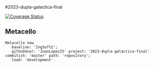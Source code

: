 #2023-dupla-galactica-final

[![Coverage Status](https://coveralls.io/repos/github/JuanLopez25/2023-dupla-galactica-final/badge.svg)](https://coveralls.io/github/JuanLopez25/2023-dupla-galactica-final)

## Metacello

```smalltalk
Metacello new
   baseline: 'IngSoft2';
   githubUser: 'JuanLopez25' project: '2023-dupla-galactica-final' commitish: 'master' path: 'repository';
   load: 'development'.
```
